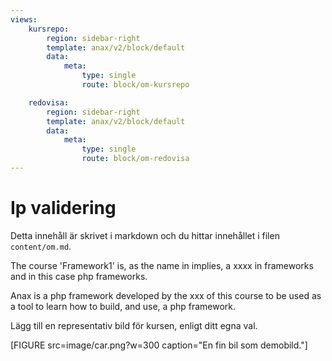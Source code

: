 ```yaml
---
views:
    kursrepo:
        region: sidebar-right
        template: anax/v2/block/default
        data:
            meta:
                type: single
                route: block/om-kursrepo

    redovisa:
        region: sidebar-right
        template: anax/v2/block/default
        data:
            meta:
                type: single
                route: block/om-redovisa
---
```

Ip validering
=========================

Detta innehåll är skrivet i markdown och du hittar innehållet i filen `content/om.md`.

The course 'Framework1' is, as the name in implies, a xxxx in frameworks and in this case php frameworks.

Anax is a php framework developed by the xxx of this course to be used as a tool to learn how to build, and use,
a php framework.

Lägg till en representativ bild för kursen, enligt ditt egna val.

[FIGURE src=image/car.png?w=300 caption="En fin bil som demobild."]
